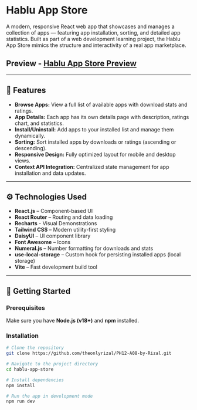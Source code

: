 # Hablu App Store

A modern, responsive React web app that showcases and manages a collection of apps — featuring app installation, sorting, and detailed app statistics. Built as part of a web development learning project, the Hablu App Store mimics the structure and interactivity of a real app marketplace.

## Preview - [Hablu App Store Preview](https://hablu-app-store-by-theonlyrizal.netlify.app/)


---

## 🧩 Features

- **Browse Apps:** View a full list of available apps with download stats and ratings.  
- **App Details:** Each app has its own details page with description, ratings chart, and statistics.  
- **Install/Uninstall:** Add apps to your installed list and manage them dynamically.  
- **Sorting:** Sort installed apps by downloads or ratings (ascending or descending).  
- **Responsive Design:** Fully optimized layout for mobile and desktop views.  
- **Context API Integration:** Centralized state management for app installation and data updates.  

---

## ⚙️ Technologies Used


- **React.js** – Component-based UI  
- **React Router** – Routing and data loading
- **Recharts** - Visual Demonstrations 
- **Tailwind CSS** – Modern utility-first styling  
- **DaisyUI** – UI component library  
- **Font Awesome** – Icons  
- **Numeral.js** – Number formatting for downloads and stats  
- **use-local-storage** – Custom hook for persisting installed apps (local storage)  
- **Vite** – Fast development build tool  
 

---

## 🚀 Getting Started

### Prerequisites
Make sure you have **Node.js (v18+)** and **npm** installed.

### Installation

```bash
# Clone the repository
git clone https://github.com/theonlyrizal/PH12-A08-by-Rizal.git

# Navigate to the project directory
cd hablu-app-store

# Install dependencies
npm install

# Run the app in development mode
npm run dev
```

